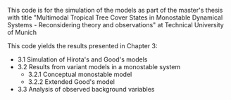 
This code is for the simulation of the models as part of the master's thesis with title
"Multimodal Tropical Tree Cover States in Monostable Dynamical Systems - Reconsidering theory and observations"
at Technical University of Munich

This code yields the results presented in Chapter 3:
* 3.1 Simulation of Hirota's and Good's models
* 3.2 Results from variant models in a monostable system
  * 3.2.1 Conceptual monostable model
  * 3.2.2 Extended Good's model
* 3.3 Analysis of observed background variables
